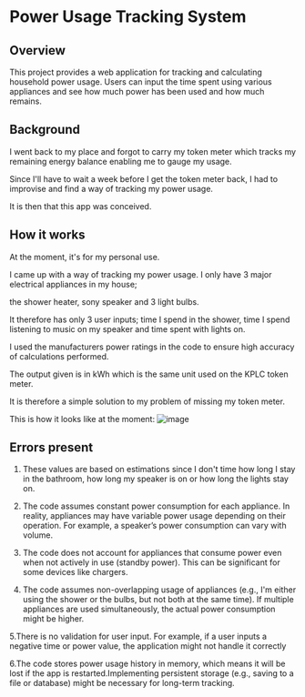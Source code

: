 # Power Usage Tracking System

## Overview
This project provides a web application for tracking and calculating household power usage. Users can input the time spent using various appliances and see how much power has been used and how much remains.


## Background
I went back to my place and forgot to carry my token meter which tracks my remaining energy balance enabling me to gauge my usage.

Since I'll have to wait a week before I get the token meter back, I had to improvise and find a way of tracking my power usage.

It is then that this app was conceived.

## How it works
At the moment, it's for my personal use.

I came up with a way of tracking my power usage. I only have 3 major electrical appliances in my house;

the shower heater, sony speaker and 3 light bulbs.

It therefore has only 3 user inputs; time I spend in the shower, time I spend listening to music on my speaker and time spent with lights on.

I used the manufacturers power ratings in the code to ensure high accuracy of calculations performed.

The output given is in kWh which is the same unit used on the KPLC token meter.

It is therefore a simple solution to my problem of missing my token meter.


This is how it looks like at the moment:
![image](https://github.com/user-attachments/assets/b47fea49-32ff-41b7-8052-bf758f29ad00)


## Errors present
1. These values are based on estimations since I don't time how long I stay in the bathroom, how long my speaker is on or how long the lights stay on.

2. The code assumes constant power consumption for each appliance. In reality, appliances may have variable power usage depending on their operation.
For example, a speaker’s power consumption can vary with volume.

3. The code does not account for appliances that consume power even when not actively in use (standby power). This can be significant for some devices like chargers.
  
4. The code assumes non-overlapping usage of appliances (e.g., I'm either using the shower or the bulbs, but not both at the same time). If multiple
appliances are used simultaneously, the actual power consumption might be higher.

5.There is no validation for user input. For example, if a user inputs a negative time or power value, the application might not handle it correctly

6.The code stores power usage history in memory, which means it will be lost if the app is restarted.Implementing persistent storage
(e.g., saving to a file or database) might be necessary for long-term tracking.
